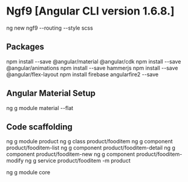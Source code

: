 # Ngf9 [Angular CLI version 1.6.8.]
ng new ngf9 --routing --style scss

## Packages
npm install --save @angular/material @angular/cdk
npm install --save @angular/animations
npm install --save hammerjs
npm install --save @angular/flex-layout
npm install firebase angularfire2 --save

## Angular Material Setup
ng g module material --flat

## Code scaffolding
<!-- Product module setup -->
ng g module product
ng g class product/fooditem
ng g component product/fooditem-list
ng g component product/fooditem-detail
ng g component product/fooditem-new
ng g component product/fooditem-modify
ng g service product/fooditem -m product

<!-- Core module setup -->
ng g module core


